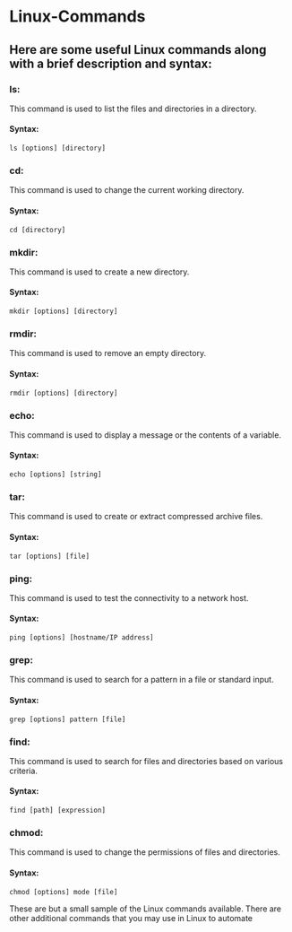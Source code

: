 # Linux-Commands

## Here are some useful Linux commands along with a brief description and syntax:


###  ls:
This command is used to list the files and directories in a directory.
#### Syntax: 
    ls [options] [directory]

### cd:
This command is used to change the current working directory.
#### Syntax: 
    cd [directory]

### mkdir:
This command is used to create a new directory.
#### Syntax: 
    mkdir [options] [directory]

### rmdir:
This command is used to remove an empty directory.
#### Syntax: 
    rmdir [options] [directory]

### echo:
This command is used to display a message or the contents of a variable.
#### Syntax: 
    echo [options] [string]

### tar: 
This command is used to create or extract compressed archive files.
#### Syntax: 
    tar [options] [file]

### ping:
This command is used to test the connectivity to a network host.
#### Syntax: 
    ping [options] [hostname/IP address]

### grep:
This command is used to search for a pattern in a file or standard input.
#### Syntax: 
    grep [options] pattern [file]

### find:
This command is used to search for files and directories based on various criteria.
#### Syntax: 
    find [path] [expression]

### chmod:
This command is used to change the permissions of files and directories.
#### Syntax: 
    chmod [options] mode [file]

These are but a small sample of the Linux commands available. There are other additional commands that you may use in Linux to automate
